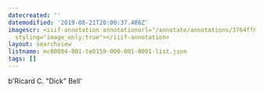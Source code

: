 ```yaml
---
datecreated: ''
datemodified: '2019-08-21T20:00:37.486Z'
imagescr: <iiif-annotation annotationurl="/annotate/annotations/3764ff61-bc85-47dd-85e4-83b05afd3fc8.json"
  styling="image_only:true"></iiif-annotation>
layout: searchview
listname: mc00084-001-te0159-000-001-0001-list.json
tags: []
---
```

b'Ricard C. "Dick" Bell'